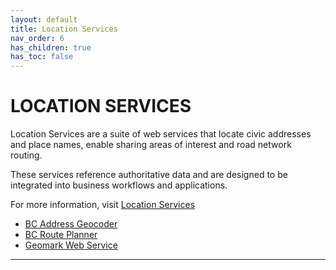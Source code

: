 ```yaml
---
layout: default
title: Location Services
nav_order: 6
has_children: true
has_toc: false
---
```


# LOCATION SERVICES

Location Services are a suite of web services that locate civic addresses and place names, enable sharing areas of interest and road network routing.

These services reference authoritative data and are designed to be integrated into business workflows and applications.

For more information, visit [Location Services](https://www2.gov.bc.ca/gov/content?id=45603554C95E4E5E8C78C16FAF07A1FD)
+ [BC Address Geocoder](https://bcgov.github.io/data-publication/pages/dps_loc_address_geocoder.html)
+ [BC Route Planner](https://www2.gov.bc.ca/gov/content?id=9D99E684CCD042CD88FADC51E079B4B5)
+ [Geomark Web Service](https://www2.gov.bc.ca/gov/content?id=F6BAF45131954020BCFD2EBCC456F084)

-------------------------------------------------------
